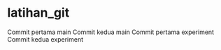 # latihan_git

Commit pertama main
Commit kedua main
Commit pertama experiment
Commit kedua experiment
